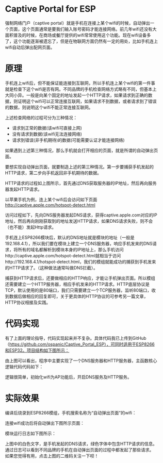 # Captive Portal for ESP
强制网络门户（captive portal）就是手机在连接上某个wifi的时候，自动弹出一个页面，这个页面通常是要我们输入账号密码才能连接网络。前几年wifi还没有大面积普及的时候，在商场或餐厅提供的wifi常常使用这个功能。现在wifi设备多了，这个功能逐渐被遗忘了，但是在物联网方面仍然有一定的用处，比如手机连上wifi自动后弹出配网页面。

# 原理

手机连上wifi后，但不能保证能连接到互联网，所以手机连上某个wifi的第一件事就是检查下这个wifi是否有网。不同品牌的手机检查网络方式略有不同，但基本上大同小异。一般是向某个固定的地址发起一个HTTP请求，如果请求到正确的数据，则证明这个wifi可以正常连接互联网，如果请求不到数据，或者请求到了错误的数据，则说明这个wifi不能正常连接互联网。

上述检查网络的过程可分为三种情况：

- 请求到正常的数据(该wifi可直接上网)
- 没有请求到数据(该wifi无法连接网络)
- 请求到错误(非手机期待)的数据(可能需要认证才能连接网络)

如果遇到上述第三种情况，那么手机就会打开相应的页面，就是所谓的自动弹出页面。

要想实现自动弹出页面，就要制造上述的第三种情况。第一步要捕获手机发起的HTTP请求，第二步向手机返回非手机期待的数据。


HTTP请求的过程如上图所示，首先通过DNS获取服务器的IP地址，然后再向服务器发起HTTP请求。

以苹果手机为例，连上某个wifi后会访问如下页面
http://captive.apple.com/hotspot-detect.html

访问过程如下，先向DNS服务器发起DNS请求，获得captive.apple.com对应的IP地址，然后再向刚刚获取到的地址发送HTTP请求，如果DNS请求失败，则不会（也不能）发起Http请求。

手机连上ESP8266模块后，默认的DNS地址就是模块的地址（一般是192.168.4.1），所以我们要在模块上建立一个DNS服务器，响应手机发来的DNS请求，将所有的域名都解析到模块本身的IP地址上，那么手机访问http://captive.apple.com/hotspot-detect.html就相当于访问http://192.168.4.1/hotspot-detect.html，我们的模组就能成功的捕获到手机发来的HTTP请求了。（这种做法通常叫做DNS拦截）。

捕获到HTTP请求后，还要做相应的HTTP响应，才能让手机弹出页面。所以模组还需要建立一个HTTP服务器，相应手机发来的HTTP请求。HTTP底层协议是TCP，默认使用的是80端口，我们只需要建立一个TCP服务器，监听80端口，收到数据后做相应的回复即可，关于更具体的HTTP协议的可参考另一篇文章，HTTP协议相接及实践。

# 代码实现

有了上面的理论指导，代码实现起来并不复杂。具体代码我已上传到GitHub（https://github.com/ospanic/Captive_Portal_ESP），可同时适用于ESP8266和ESP32。项目结构如下图所示：

由上图可以看出，程序中主要实现了一个DNS服务器和HTTP服务器，主函数核心逻辑代码代码如下：


逻辑很简单，初始化wifi为AP功能后，开启DNS服务及HTTP服务。

# 实际效果

编译后烧录到ESP8266模组，手机搜索名称为“自动弹出页面”的wifi：

连接wifi成功后将自动弹出下图所示页面：

模块运行日志如下图所示：


上图中的白色文字，是手机发起的DNS请求，绿色字体中包含HTTP请求的信息。通过日志可以看到不同品牌的手机在自动弹出页面的过程中都发起了那些请求。
如果您觉得有用，点击上图的二维码关注一下呗！